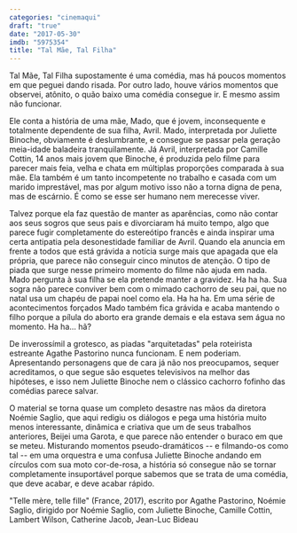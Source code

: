 ```yaml
---
categories: "cinemaqui"
draft: "true"
date: "2017-05-30"
imdb: "5975354"
title: "Tal Mãe, Tal Filha"
---
```

Tal Mãe, Tal Filha supostamente é uma comédia, mas há poucos momentos em que peguei dando risada. Por outro lado, houve vários momentos que observei, atônito, o quão baixo uma comédia consegue ir. E mesmo assim não funcionar.

Ele conta a história de uma mãe, Mado, que é jovem, inconsequente e totalmente dependente de sua filha, Avril. Mado, interpretada por Juliette Binoche, obviamente é deslumbrante, e consegue se passar pela geração meia-idade baladeira tranquilamente. Já Avril, interpretada por Camille Cottin, 14 anos mais jovem que Binoche, é produzida pelo filme para parecer mais feia, velha e chata em múltiplas proporções comparada à sua mãe. Ela também é um tanto incompetente no trabalho e casada com um marido imprestável, mas por algum motivo isso não a torna digna de pena, mas de escárnio. É como se esse ser humano nem merecesse viver.

Talvez porque ela faz questão de manter as aparências, como não contar aos seus sogros que seus pais e divorciaram há muito tempo, algo que parece fugir completamente do estereótipo francês e ainda inspirar uma certa antipatia pela desonestidade familiar de Avril. Quando ela anuncia em frente a todos que está grávida a notícia surge mais que apagada que ela própria, que parece não conseguir cinco minutos de atenção. O tipo de piada que surge nesse primeiro momento do filme não ajuda em nada. Mado pergunta à sua filha se ela pretende manter a gravidez. Ha ha ha. Sua sogra não parece conviver bem com o mimado cachorro de seu pai, que no natal usa um chapéu de papai noel como ela. Ha ha ha. Em uma série de acontecimentos forçados Mado também fica grávida e acaba mantendo o filho porque a pílula do aborto era grande demais e ela estava sem água no momento. Ha ha... hã?

De inverossímil a grotesco, as piadas "arquitetadas" pela roteirista estreante Agathe Pastorino nunca funcionam. E nem poderiam. Apresentando personagens que de cara já não nos preocupamos, sequer acreditamos, o que segue são esquetes televisivos na melhor das hipóteses, e isso nem Juliette Binoche nem o clássico cachorro fofinho das comédias parece salvar.

O material se torna quase um completo desastre nas mãos da diretora Noémie Saglio, que aqui redigiu os diálogos e pega uma história muito menos interessante, dinâmica e criativa que um de seus trabalhos anteriores, Beijei uma Garota, e que parece não entender o buraco em que se meteu. Misturando momentos pseudo-dramáticos -- e filmando-os como tal -- em uma orquestra e uma confusa Juliette Binoche andando em círculos com sua moto cor-de-rosa, a história só consegue não se tornar completamente insuportável porque sabemos que se trata de uma comédia, que deve acabar, e deve acabar rápido.

"Telle mère, telle fille" (France, 2017), escrito por Agathe Pastorino, Noémie Saglio, dirigido por Noémie Saglio, com Juliette Binoche, Camille Cottin, Lambert Wilson, Catherine Jacob, Jean-Luc Bideau


